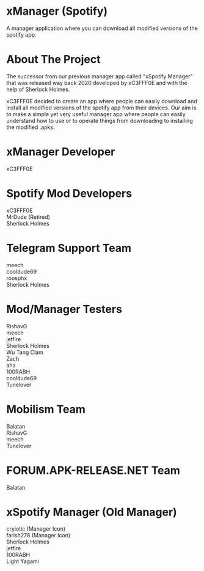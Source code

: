 # xManager (Spotify)

A manager application where you can download all modified versions of the spotify app.

# About The Project

The successor from our previous manager app called "xSpotify Manager" that was released way back 2020 developed by xC3FFF0E and with the help of Sherlock Holmes.

xC3FFF0E decided to create an app where people can easily download and install all modified versions of the spotify app from their devices. Our aim is to make a simple yet very useful manager app where people can easily understand how to use or to operate things from downloading to installing the modified .apks.

# xManager Developer

xC3FFF0E  

# Spotify Mod Developers  

xC3FFF0E  
MrDude (Retired)  
Sherlock Holmes  

# Telegram Support Team  

meech  
cooldude69  
roosphx  
Sherlock Holmes  

# Mod/Manager Testers  

RishavG  
meech  
jetfire  
Sherlock Holmes  
Wu Tang Clam  
Zach  
aha  
100RABH  
cooldude69  
Tunelover  

# Mobilism Team  

Balatan  
RishavG  
meech  
Tunelover  

# FORUM.APK-RELEASE.NET Team  

Balatan  

# xSpotify Manager (Old Manager)  

cryiotic (Manager Icon)  
farish278 (Manager Icon)  
Sherlock Holmes  
jetfire  
100RABH  
Light Yagami  
